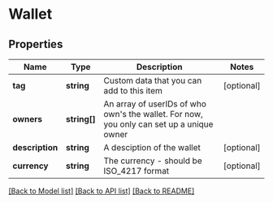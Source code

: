 # Wallet

## Properties
Name | Type | Description | Notes
------------ | ------------- | ------------- | -------------
**tag** | **string** | Custom data that you can add to this item | [optional] 
**owners** | **string[]** | An array of userIDs of who own&#39;s the wallet. For now, you only can set up a unique owner | 
**description** | **string** | A desciption of the wallet | [optional] 
**currency** | **string** | The currency - should be ISO_4217 format | [optional] 

[[Back to Model list]](../README.md#documentation-for-models) [[Back to API list]](../README.md#documentation-for-api-endpoints) [[Back to README]](../README.md)


